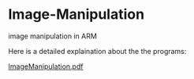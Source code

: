 # Image-Manipulation
image manipulation in ARM


Here is a detailed explaination about the the programs:

[ImageManipulation.pdf](https://github.com/ammarqureshi/Image-Manipulation/files/1385330/Assignemnt.Doc.N3.pdf)
